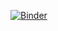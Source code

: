 [![Binder](https://mybinder.org/badge.svg)](https://mybinder.org/v2/gh/https%3A%2F%2Fhub.mybinder.org%2Fuser%2Ffibonaccirabbits-binder_demo-opsvjj7n%2Ftree/master)

